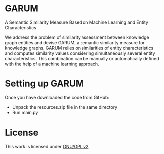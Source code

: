 # GARUM
A Semantic Similarity Measure Based on Machine Learning and Entity Characteristics

We address the problem of similarity assessment between knowledge graph entities and devise GARUM, a semantic similarity 
measure for knowledge graphs. GARUM relies on similarities of entity characteristics and computes similarity values considering simultaneously several entity characteristics. This combination can be manually or automatically defined with the help of a machine learning approach.

# Setting up GARUM
Once you have downloaded the code from GitHub:

* Unpack the resources.zip file in the same directory
* Run main.py

# License
This work is licensed under [GNU/GPL v2](https://www.gnu.org/licenses/gpl-2.0.html).
